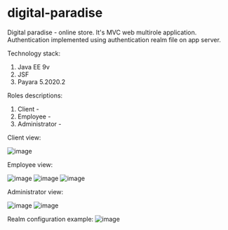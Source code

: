 # digital-paradise
Digital paradise - online store. It's MVC web multirole application. Authentication implemented using authentication realm file on app server.

Technology stack:
1. Java EE 9v 
2. JSF
3. Payara 5.2020.2 

Roles descriptions:
1. Client - 
2. Employee - 
3. Administrator -

Client view: 

![image](https://user-images.githubusercontent.com/62100174/115256689-22432b80-a138-11eb-9e7a-98f5edc2a5c0.png)

Employee view:

![image](https://user-images.githubusercontent.com/62100174/115257307-a2699100-a138-11eb-9560-71995a856646.png)
![image](https://user-images.githubusercontent.com/62100174/115257457-c62cd700-a138-11eb-8c2b-bff6c5a8447f.png)
![image](https://user-images.githubusercontent.com/62100174/115257491-ce851200-a138-11eb-81b0-724a8f78d4bb.png)

Administrator view:

![image](https://user-images.githubusercontent.com/62100174/115257758-1146ea00-a139-11eb-9170-e27baaf69e80.png)
![image](https://user-images.githubusercontent.com/62100174/115257717-0724eb80-a139-11eb-8daf-27962d095253.png)


Realm configuration example:
![image](https://user-images.githubusercontent.com/62100174/115257114-7817d380-a138-11eb-92b7-a4085ab25ab7.png)
